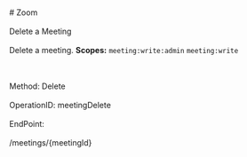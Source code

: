 <br>#     Zoom</br>
<br>Delete a Meeting</br>
<br>Delete a meeting.
**Scopes:** `meeting:write:admin` `meeting:write`
 

</br>
<br>Method: Delete</br>
<br>OperationID: meetingDelete</br>
<br>EndPoint:</br>
<br>/meetings/{meetingId}</br>
